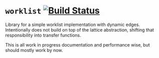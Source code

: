 `worklist` [![Build Status](https://travis-ci.org/sgraf812/worklist.svg?branch=master)](https://travis-ci.org/sgraf812/worklist)
==========

Library for a simple worklist implementation with dynamic edges. Intentionally
does not build on top of the lattice abstraction, shifting that responsibility
into transfer functions.

This is all work in progress documentation and performance wise, but should
mostly work by now.
